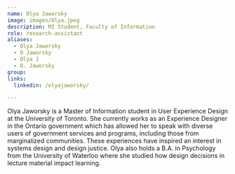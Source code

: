 ```yaml
---
name: Olya Jaworsky
image: images/Olya.jpeg
description: MI Student, Faculty of Information
role: research-assistant
aliases: 
  - Olya Jaworsky
  - O Jaworsky
  - Olya J
  - O. Jaworsky
group: 
links:
  linkedin: /olyajaworsky/

---
```


Olya Jaworsky is a Master of Information student in User Experience Design 
at the University of Toronto. She currently works as an Experience Designer 
in the Ontario government which has allowed her to speak with diverse users of 
government services and programs, including those from marginalized communities. 
These experiences have inspired an interest in systems design and design justice. 
Olya also holds a B.A. in Psychology from the University of Waterloo where she studied 
how design decisions in lecture material impact learning.